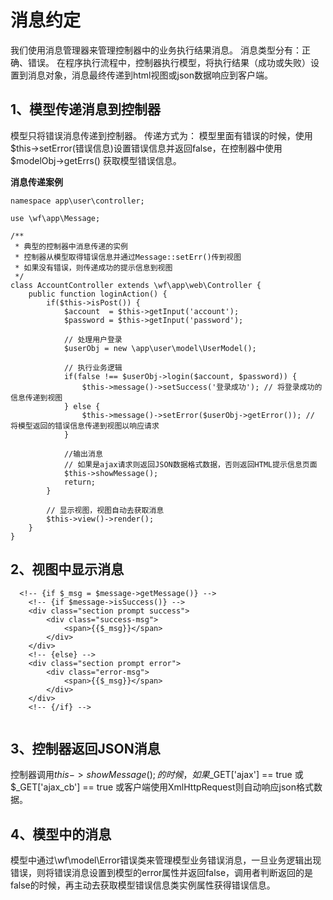 消息约定
=====================
我们使用消息管理器来管理控制器中的业务执行结果消息。
消息类型分有：正确、错误。
在程序执行流程中，控制器执行模型，将执行结果（成功或失败）设置到消息对象，消息最终传递到html视图或json数据响应到客户端。

1、模型传递消息到控制器
-----------------
模型只将错误消息传递到控制器。
传递方式为：
模型里面有错误的时候，使用$this->setError(错误信息)设置错误信息并返回false，在控制器中使用 $modelObj->getErrs() 获取模型错误信息。

**消息传递案例**
```
namespace app\user\controller;

use \wf\app\Message;

/**
 * 典型的控制器中消息传递的实例
 * 控制器从模型取得错误信息并通过Message::setErr()传到视图
 * 如果没有错误，则传递成功的提示信息到视图
 */
class AccountController extends \wf\app\web\Controller {
    public function loginAction() {
        if($this->isPost()) {
            $account  = $this->getInput('account');
            $password = $this->getInput('password');

            // 处理用户登录
            $userObj = new \app\user\model\UserModel();

            // 执行业务逻辑
            if(false !== $userObj->login($account, $password)) {
                $this->message()->setSuccess('登录成功'); // 将登录成功的信息传递到视图
            } else {
                $this->message()->setError($userObj->getError()); // 将模型返回的错误信息传递到视图以响应请求
            }

            //输出消息
            // 如果是ajax请求则返回JSON数据格式数据，否则返回HTML提示信息页面
            $this->showMessage();
            return;
        }

        // 显示视图，视图自动去获取消息
        $this->view()->render();
    }
}
```

2、视图中显示消息
--------------------
```
  <!-- {if $_msg = $message->getMessage()} -->
    <!-- {if $message->isSuccess()} -->
    <div class="section prompt success">
        <div class="success-msg">
            <span>{{$_msg}}</span>
        </div>
    </div>
    <!-- {else} -->
    <div class="section prompt error">
        <div class="error-msg">
            <span>{{$_msg}}</span>
        </div>
    </div>
    <!-- {/if} -->
    
```

3、控制器返回JSON消息
-------------------
控制器调用$this->showMessage();的时候，如果$_GET['ajax'] == true 或 $_GET['ajax_cb'] == true 或客户端使用XmlHttpRequest则自动响应json格式数据。


4、模型中的消息
-----------------
模型中通过\wf\model\Error错误类来管理模型业务错误消息，一旦业务逻辑出现错误，则将错误消息设置到模型的error属性并返回false，调用者判断返回的是false的时候，再主动去获取模型错误信息类实例属性获得错误信息。

